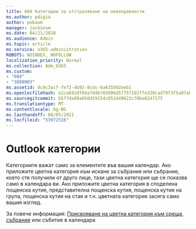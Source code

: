 ```yaml
---
title: 604 Категории за отстраняване на неизправности
ms.author: pdigia
author: pebaum
manager: jackiesm
ms.date: 04/21/2020
ms.audience: Admin
ms.topic: article
ms.service: o365-administration
ROBOTS: NOINDEX, NOFOLLOW
localization_priority: Normal
ms.collection: Adm_O365
ms.custom:
- "604"
- "3800003"
ms.assetid: dc8c3acf-fe72-4b92-8cdc-6a635502eeb1
ms.openlocfilehash: e2ca842df04a7d4b702606d57757192ffe328cad79f3f5a07abc450f8ff92288
ms.sourcegitcommit: b5f7da89a650d2915dc652449623c78be6247175
ms.translationtype: MT
ms.contentlocale: bg-BG
ms.lasthandoff: 08/05/2021
ms.locfileid: "53972516"
---
```

# <a name="outlook-categories"></a>Outlook категории

Категориите важат само за елементите във вашия календар. Ако приложите цветна категория към искане за събрание или събрание, което сте получили от друго лице, тази цветна категория ще се показва само в календара ви.  Ако приложите цветна категория в споделена пощенска кутия, представителна пощенска кутия, пощенска кутия на група, пощенска кутия на стая и т.н. цветната категория засяга само вашия изглед.

За повече информация: [Присвояване на цветна категория към среща, събрание](https://support.microsoft.com/office/750596d9-707d-4412-8c0e-7fdc0fc52527) или събитие в календара
